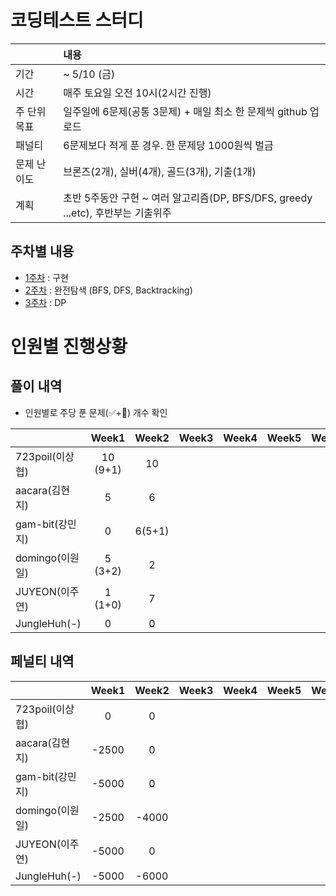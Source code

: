 # 코딩테스트 스터디

| |내용|
|:--|:--|
|기간| ~ 5/10 (금)|
|시간| 매주 토요일 오전 10시(2시간 진행)|
|주 단위 목표|일주일에 6문제(공통 3문제) + 매일 최소 한 문제씩 github 업로드|
|패널티| 6문제보다 적게 푼 경우. 한 문제당 1000원씩 벌금 |
|문제 난이도|브론즈(2개), 실버(4개), 골드(3개), 기출(1개)|
|계획| 초반 5주동안 구현 ~ 여러 알고리즘(DP, BFS/DFS, greedy ...etc), 후반부는 기출위주|


## 주차별 내용

- [1주차](./week1) : 구현
- [2주차](./week2) : 완전탐색 (BFS, DFS, Backtracking)
- [3주차](./week3) : DP


# 인원별 진행상황

## 풀이 내역

- 인원별로 주당 푼 문제(✅+🥺) 개수 확인
  
|         |Week1|Week2|Week3|Week4|Week5|Week6|Week7|Week8|
|---------|:--:|:--:|:--:|:--:|:--:|:--:|:--:|:--:|
|723poil(이상협)  |10 (9+1)| 10 | | | | | |
|aacara(김현지)   |5| 6|  |  |  |  |  |  |
|gam-bit(강민지)  |0| 6(5+1) |  |  |  |  |  |  |
|domingo(이원일) |5 (3+2) | 2| | | | |  |  |
|JUYEON(이주연)   |1 (1+0)| 7 |  |  |  |  |  |
|JungleHuh(-)|0| 0|  |  |  |  |  |  |


## 페널티 내역
|         |Week1|Week2|Week3|Week4|Week5|Week6|Week7|Week8|Total|
|---------|:--:|:--:|:--:|:--:|:--:|:--:|:--:|:--:|--:|
|723poil(이상협)  |0| 0| | | | | | |0|
|aacara(김현지)   |-2500| 0|  |  |  |  |  |  |-2500|
|gam-bit(강민지)  |-5000| 0|  |  |  |  |  |  |-5000|
|domingo(이원일) |-2500| -4000| | | | |  |  |-6500|
|JUYEON(이주연)   |-5000| 0|  |  |  |  | | |-5000|
|JungleHuh(-)|-5000| -6000|  |  |  |  |  |  |-11000|
